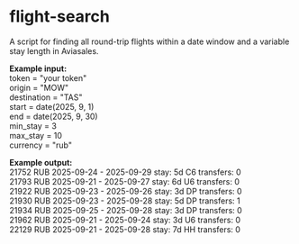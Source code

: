 # flight-search
A script for finding all round-trip flights within a date window and a variable stay length in Aviasales.

**Example input:**  
token = "your token"  
origin = "MOW"  
destination = "TAS"  
start = date(2025, 9, 1)  
end = date(2025, 9, 30)  
min_stay = 3  
max_stay = 10  
currency = "rub"  

**Example output:**  
21752 RUB  2025-09-24 - 2025-09-29  stay: 5d  C6  transfers: 0  
21793 RUB  2025-09-21 - 2025-09-27  stay: 6d  U6  transfers: 0  
21922 RUB  2025-09-23 - 2025-09-26  stay: 3d  DP  transfers: 0  
21930 RUB  2025-09-23 - 2025-09-28  stay: 5d  DP  transfers: 1  
21934 RUB  2025-09-25 - 2025-09-28  stay: 3d  DP  transfers: 0  
21962 RUB  2025-09-21 - 2025-09-24  stay: 3d  U6  transfers: 0  
22129 RUB  2025-09-21 - 2025-09-28  stay: 7d  HH  transfers: 0
